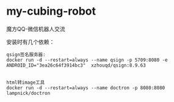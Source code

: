 # my-cubing-robot

魔方QQ-微信机器人交流

安装时有几个依赖：

```
qsign签名服务器:
docker run -d --restart=always --name qsign -p 5709:8080 -e ANDROID_ID="3ea26c64f3914bc3"  xzhouqd/qsign:8.9.63


html转image工具
docker run -d --restart=always --name doctron -p 8080:8080 lampnick/doctron 
```
